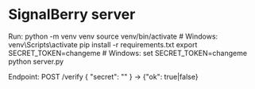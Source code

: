 # SignalBerry server
Run:
python -m venv venv
source venv/bin/activate     # Windows: venv\Scripts\activate
pip install -r requirements.txt
export SECRET_TOKEN=changeme  # Windows: set SECRET_TOKEN=changeme
python server.py

Endpoint:
POST /verify  { "secret": "<token>" } -> {"ok": true|false}
